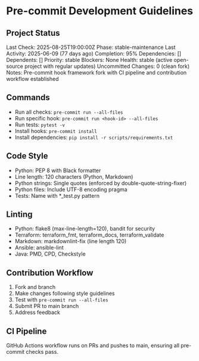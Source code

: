 # Pre-commit Development Guidelines

## Project Status
<!-- PROJECT-MANAGER-STATUS:START -->
Last Check: 2025-08-25T19:00:00Z
Phase: stable-maintenance
Last Activity: 2025-06-09 (77 days ago)
Completion: 95%
Dependencies: []
Dependents: []
Priority: stable
Blockers: None
Health: stable (active open-source project with regular updates)
Uncommitted Changes: 0 (clean fork)
Notes: Pre-commit hook framework fork with CI pipeline and contribution workflow established
<!-- PROJECT-MANAGER-STATUS:END -->

## Commands

- Run all checks: `pre-commit run --all-files`
- Run specific hook: `pre-commit run <hook-id> --all-files`
- Run tests: `pytest -v`
- Install hooks: `pre-commit install`
- Install dependencies: `pip install -r scripts/requirements.txt`

## Code Style

- Python: PEP 8 with Black formatter
- Line length: 120 characters (Python, Markdown)
- Python strings: Single quotes (enforced by double-quote-string-fixer)
- Python files: Include UTF-8 encoding pragma
- Tests: Name with *_test.py pattern

## Linting

- Python: flake8 (max-line-length=120), bandit for security
- Terraform: terraform_fmt, terraform_docs, terraform_validate
- Markdown: markdownlint-fix (line length 120)
- Ansible: ansible-lint
- Java: PMD, CPD, Checkstyle

## Contribution Workflow

1. Fork and branch
2. Make changes following style guidelines
3. Test with `pre-commit run --all-files`
4. Submit PR to main branch
5. Address feedback

## CI Pipeline

GitHub Actions workflow runs on PRs and pushes to main, ensuring all pre-commit checks pass.
